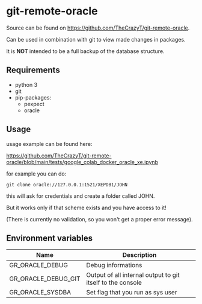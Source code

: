# git-remote-oracle

Source can be found on https://github.com/TheCrazyT/git-remote-oracle.

Can be used in combination with git to view made changes in packages.

It is **NOT** intended to be a full backup of the database structure.

## Requirements
* python 3
* git
* pip-packages:
   * pexpect
   * oracle

## Usage

usage example can be found here:

https://github.com/TheCrazyT/git-remote-oracle/blob/main/tests/google_colab_docker_oracle_xe.ipynb

for example you can do:

```
git clone oracle://127.0.0.1:1521/XEPDB1/JOHN
```

this will ask for credentials and create a folder called JOHN.

But it works only if that scheme exists and you have access to it!

(There is currently no validation, so you won't get a proper error message).

## Environment variables

| Name        | Description |
| ----------- | ----------- |
|GR_ORACLE_DEBUG|Debug informations|
|GR_ORACLE_DEBUG_GIT|Output of all internal output to git itself to the console|
|GR_ORACLE_SYSDBA|Set flag that you run as sys user|